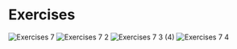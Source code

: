 # Exercises

![Exercises 7](https://github.com/SuperSimpleDev/javascript-course/assets/70604577/10d9eb95-d0b0-40a1-ba93-29a7e28340f2)
![Exercises 7 2](https://user-images.githubusercontent.com/70604577/229874034-96435582-d769-44ee-ad12-cfd9da855bc1.png)
![Exercises 7 3 (4)](https://github.com/SuperSimpleDev/javascript-course/assets/70604577/0d9813c9-fffc-4254-a973-62a12795fd13)
![Exercises 7 4](https://github.com/SuperSimpleDev/javascript-course/assets/70604577/cd652edb-a11c-4812-96b6-9555fecb3c58)
